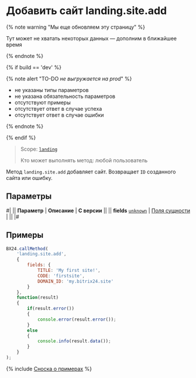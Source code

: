 # Добавить сайт landing.site.add

{% note warning "Мы еще обновляем эту страницу" %}

Тут может не хватать некоторых данных — дополним в ближайшее время

{% endnote %}

{% if build == 'dev' %}

{% note alert "TO-DO _не выгружается на prod_" %}

- не указаны типы параметров
- не указана обязательность параметров
- отсутствуют примеры
- отсутствует ответ в случае успеха
- отсутствует ответ в случае ошибки

{% endnote %}

{% endif %}

> Scope: [`landing`](../../scopes/permissions.md)
>
> Кто может выполнять метод: любой пользователь

Метод `landing.site.add` добавляет сайт. Возвращает `ID` созданного сайта или ошибку.

## Параметры

#|
|| **Параметр** | **Описание** | **С версии** ||
|| **fields**
[`unknown`](../../data-types.md) | [Поля сущности](./base-fields.md) | ||
|#

## Примеры

```js
BX24.callMethod(
    'landing.site.add',
    {
        fields: {
            TITLE: 'My first site!',
            CODE: 'firstsite',
            DOMAIN_ID: 'my.bitrix24.site'
        }
    },
    function(result)
    {
        if(result.error())
        {
            console.error(result.error());
        }
        else
        {
            console.info(result.data());
        }
    }
);
```

{% include [Сноска о примерах](../../../_includes/examples.md) %}